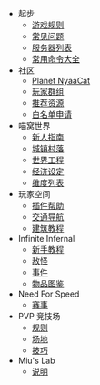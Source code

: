 - 起步
  - [游戏规则](wiki/rules.md)
  - [常见问题](wiki/faq.md)
  - [服务器列表](wiki/server-network.md)
  - [常用命令大全](tutorial/help)
- 社区
  - [Planet NyaaCat](wiki/planet-nyaacat.md)
  - [玩家群组](wiki/groups.md)
  - [推荐资源](wiki/resources.md)
  - [白名单申请](wiki/whitelist-application.md)
- 喵窝世界
  - [新人指南](nyaa/beginners-guide.md)
  - [城镇村落](nyaa/realms.md)
  - [世界工程](nyaa/projects.md)
  - [经济设定](nyaa/economic.md)
  - [维度列表](nyaa/worlds.md)
- 玩家空间
  - [插件帮助](space/plugins.md)
  - [交通导航](space/map-navi.md)
  - [建筑教程](space/building.md)
- Infinite Infernal
  - [新手教程](inf/guide.md)
  - [敌怪](inf/mobs.md)
  - [事件](inf/events.md)
  - [物品图鉴](inf/items.md)
- Need For Speed
  - [赛事](nfs/events.md)
- PVP 竞技场
  - [规则](pvp/rules.md)
  - [场地](pvp/arena.md)
  - [技巧](pvp/guide.md)
- Miu's Lab
  - [说明](miu/lab.md)
